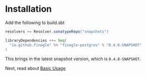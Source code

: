 # Installation

Add the following to build.sbt

```scala
resolvers += Resolver.sonatypeRepo("snapshots")

libraryDependencies ++= Seq(
  "io.github.finagle" %% "finagle-postgres" % "0.4.0-SNAPSHOT"
)
```

This brings in the latest snapshot version, which is `0.4.0-SNAPSHOT`.

Next, read about [Basic Usage](02-basic-usage.md)
